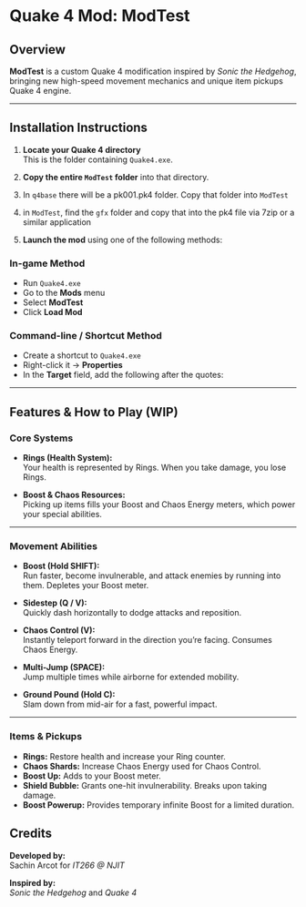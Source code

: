 # Quake 4 Mod: ModTest

## Overview
**ModTest** is a custom Quake 4 modification inspired by *Sonic the Hedgehog*, bringing new high-speed movement mechanics and unique item pickups Quake 4 engine.


---

## Installation Instructions

1. **Locate your Quake 4 directory**  
   This is the folder containing `Quake4.exe`.

2. **Copy the entire `ModTest` folder** into that directory.

3. In `q4base` there will be a pk001.pk4 folder. Copy that folder into `ModTest`
  
5. in `ModTest`, find the `gfx` folder and copy that into the pk4 file via 7zip or a similar application

6. **Launch the mod** using one of the following methods:

### In-game Method
- Run `Quake4.exe`
- Go to the **Mods** menu
- Select **ModTest**
- Click **Load Mod**

### Command-line / Shortcut Method
- Create a shortcut to `Quake4.exe`
- Right-click it → **Properties**
- In the **Target** field, add the following after the quotes:


---

## Features & How to Play (WIP)

### Core Systems

- **Rings (Health System):**  
Your health is represented by Rings. When you take damage, you lose Rings.

- **Boost & Chaos Resources:**  
Picking up items fills your Boost and Chaos Energy meters, which power your special abilities.

---

### Movement Abilities

- **Boost (Hold SHIFT):**  
Run faster, become invulnerable, and attack enemies by running into them. Depletes your Boost meter.

- **Sidestep (Q / V):**  
Quickly dash horizontally to dodge attacks and reposition.

- **Chaos Control (V):**  
Instantly teleport forward in the direction you’re facing. Consumes Chaos Energy.

- **Multi-Jump (SPACE):**  
Jump multiple times while airborne for extended mobility.

- **Ground Pound (Hold C):**  
Slam down from mid-air for a fast, powerful impact.

---

### Items & Pickups

- **Rings:** Restore health and increase your Ring counter.  
- **Chaos Shards:** Increase Chaos Energy used for Chaos Control.  
- **Boost Up:** Adds to your Boost meter.  
- **Shield Bubble:** Grants one-hit invulnerability. Breaks upon taking damage.  
- **Boost Powerup:** Provides temporary infinite Boost for a limited duration.



## Credits

**Developed by:**  
Sachin Arcot for *IT266 @ NJIT*

**Inspired by:**  
*Sonic the Hedgehog* and *Quake 4*
